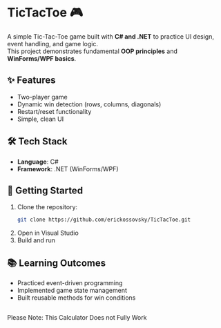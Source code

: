 # TicTacToe 🎮

A simple Tic-Tac-Toe game built with **C# and .NET** to practice UI design, event handling, and game logic.  
This project demonstrates fundamental **OOP principles** and **WinForms/WPF basics**.

## ✨ Features
- Two-player game
- Dynamic win detection (rows, columns, diagonals)
- Restart/reset functionality
- Simple, clean UI

## 🛠 Tech Stack
- **Language**: C#
- **Framework**: .NET (WinForms/WPF)

## 🚀 Getting Started
1. Clone the repository:
   ```bash
   git clone https://github.com/erickossovsky/TicTacToe.git
2. Open in Visual Studio
3. Build and run

## 📚 Learning Outcomes
- Practiced event-driven programming
- Implemented game state management
- Built reusable methods for win conditions

## 
  Please Note: This Calculator Does not Fully Work
